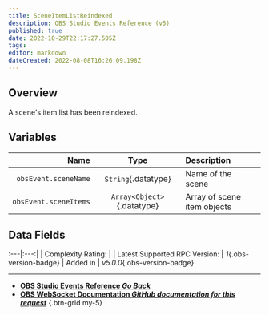 ```yaml
---
title: SceneItemListReindexed
description: OBS Studio Events Reference (v5)
published: true
date: 2022-10-29T22:17:27.505Z
tags: 
editor: markdown
dateCreated: 2022-08-08T16:26:09.198Z
---
```


## Overview
A scene's item list has been reindexed.

## Variables
Name | Type | Description | 
----:|:----:|:------------|
`obsEvent.sceneName` | `String`{.datatype} | Name of the scene
`obsEvent.sceneItems` | `Array<Object>`{.datatype} | Array of scene item objects

## Data Fields
:---|:---:|
| Complexity Rating: | <span class="stars stars--3"></span>
| Latest Supported RPC Version: | *1*{.obs-version-badge}
| Added in | *v5.0.0*{.obs-version-badge}

---

- [<i class="mdi mdi-chevron-left"></i>**OBS Studio Events Reference *Go Back***](/Broadcasters/OBS/Events)
- [<i class="mdi mdi-github"></i> **OBS WebSocket Documentation *GitHub documentation for this request***](https://github.com/obsproject/obs-websocket/blob/master/docs/generated/protocol.md#sceneitemlistreindexed)
{.btn-grid my-5}